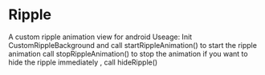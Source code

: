 # Ripple
A custom ripple animation view for android
Useage:
Init CustomRippleBackground and 
call startRippleAnimation() to start the ripple animation
call stopRippleAnimation() to stop the animation
if you want to hide the ripple immediately , call hideRipple()
